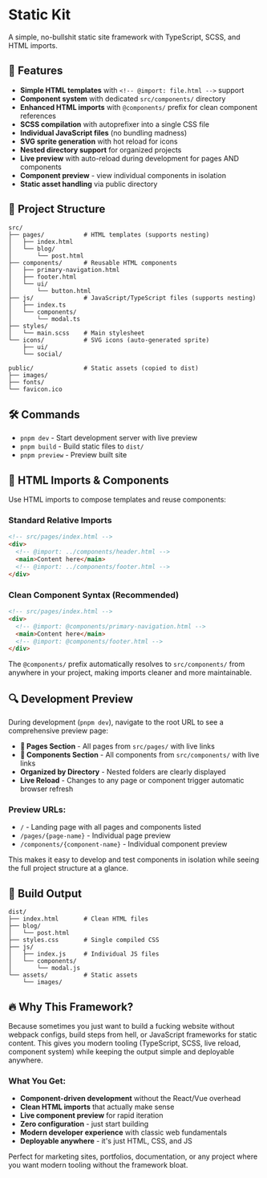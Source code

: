 # Static Kit

A simple, no-bullshit static site framework with TypeScript, SCSS, and HTML imports.

## 🚀 Features

- **Simple HTML templates** with `<!-- @import: file.html -->` support
- **Component system** with dedicated `src/components/` directory
- **Enhanced HTML imports** with `@components/` prefix for clean component references
- **SCSS compilation** with autoprefixer into a single CSS file
- **Individual JavaScript files** (no bundling madness)
- **SVG sprite generation** with hot reload for icons
- **Nested directory support** for organized projects
- **Live preview** with auto-reload during development for pages AND components
- **Component preview** - view individual components in isolation
- **Static asset handling** via public directory

## 📁 Project Structure

```
src/
├── pages/           # HTML templates (supports nesting)
│   ├── index.html
│   └── blog/
│       └── post.html
├── components/      # Reusable HTML components
│   ├── primary-navigation.html
│   ├── footer.html
│   └── ui/
│       └── button.html
├── js/              # JavaScript/TypeScript files (supports nesting)
│   ├── index.ts
│   └── components/
│       └── modal.ts
├── styles/
│   └── main.scss    # Main stylesheet
└── icons/           # SVG icons (auto-generated sprite)
    ├── ui/
    └── social/

public/              # Static assets (copied to dist)
├── images/
├── fonts/
└── favicon.ico
```

## 🛠 Commands

- `pnpm dev` - Start development server with live preview
- `pnpm build` - Build static files to `dist/`
- `pnpm preview` - Preview built site

## 📄 HTML Imports & Components

Use HTML imports to compose templates and reuse components:

### Standard Relative Imports

```html
<!-- src/pages/index.html -->
<div>
  <!-- @import: ../components/header.html -->
  <main>Content here</main>
  <!-- @import: ../components/footer.html -->
</div>
```

### Clean Component Syntax (Recommended)

```html
<!-- src/pages/index.html -->
<div>
  <!-- @import: @components/primary-navigation.html -->
  <main>Content here</main>
  <!-- @import: @components/footer.html -->
</div>
```

The `@components/` prefix automatically resolves to `src/components/` from anywhere in your project, making imports cleaner and more maintainable.

## 🔍 Development Preview

During development (`pnpm dev`), navigate to the root URL to see a comprehensive preview page:

- **📄 Pages Section** - All pages from `src/pages/` with live links
- **🧩 Components Section** - All components from `src/components/` with live links
- **Organized by Directory** - Nested folders are clearly displayed
- **Live Reload** - Changes to any page or component trigger automatic browser refresh

### Preview URLs:

- `/` - Landing page with all pages and components listed
- `/pages/{page-name}` - Individual page preview
- `/components/{component-name}` - Individual component preview

This makes it easy to develop and test components in isolation while seeing the full project structure at a glance.

## 🎯 Build Output

```
dist/
├── index.html       # Clean HTML files
├── blog/
│   └── post.html
├── styles.css       # Single compiled CSS
├── js/
│   ├── index.js     # Individual JS files
│   └── components/
│       └── modal.js
└── assets/          # Static assets
    └── images/
```

## 🔥 Why This Framework?

Because sometimes you just want to build a fucking website without webpack configs, build steps from hell, or JavaScript frameworks for static content. This gives you modern tooling (TypeScript, SCSS, live reload, component system) while keeping the output simple and deployable anywhere.

### What You Get:

- **Component-driven development** without the React/Vue overhead
- **Clean HTML imports** that actually make sense
- **Live component preview** for rapid iteration
- **Zero configuration** - just start building
- **Modern developer experience** with classic web fundamentals
- **Deployable anywhere** - it's just HTML, CSS, and JS

Perfect for marketing sites, portfolios, documentation, or any project where you want modern tooling without the framework bloat.
